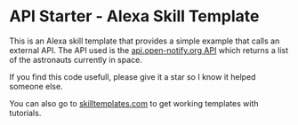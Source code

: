 # API Starter - Alexa Skill Template

This is an Alexa skill template that provides a simple example that calls an external API. The API used is the [api.open-notify.org API](http://api.open-notify.org/astros.json) which returns a list of the astronauts currently in space.

If you find this code usefull, please give it a star so I know it helped someone else.

You can also go to <a href="https://skilltemplates.com/" target="_blank">skilltemplates.com</a> to get working templates with tutorials.
